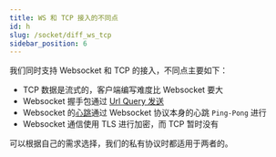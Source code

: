 ```yaml
---
title: WS 和 TCP 接入的不同点
id: h
slug: /socket/diff_ws_tcp
sidebar_position: 6
---
```


我们同时支持 Websocket 和 TCP 的接入，不同点主要如下：

- TCP 数据是流式的，客户端编写难度比 Websocket 要大
- Websocket 握手包通过 [Url Query 发送](./protocol/handshake#websocket-链接如何握手)
- Websocket 的[心跳](./control-command#心跳)通过 Websocket 协议本身的心跳 `Ping-Pong` 进行
- Websocket 通信使用 TLS 进行加密，而 TCP 暂时没有

可以根据自己的需求选择，我们的私有协议时都适用于两者的。
